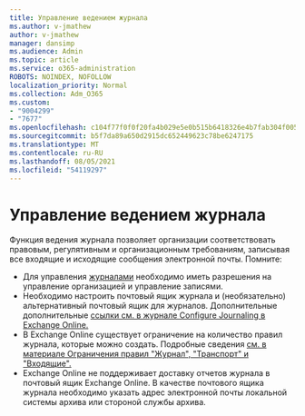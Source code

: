 ```yaml
---
title: Управление ведением журнала
ms.author: v-jmathew
author: v-jmathew
manager: dansimp
ms.audience: Admin
ms.topic: article
ms.service: o365-administration
ROBOTS: NOINDEX, NOFOLLOW
localization_priority: Normal
ms.collection: Adm_O365
ms.custom:
- "9004299"
- "7677"
ms.openlocfilehash: c104f77f0f0f20fa4b029e5e0b515b6418326e4b7fab304f005fb67a18e2202a
ms.sourcegitcommit: b5f7da89a650d2915dc652449623c78be6247175
ms.translationtype: MT
ms.contentlocale: ru-RU
ms.lasthandoff: 08/05/2021
ms.locfileid: "54119297"
---
```

# <a name="manage-journaling"></a>Управление ведением журнала

Функция ведения журнала позволяет организации соответствовать правовым, регулятивным и организационным требованиям, записывая все входящие и исходящие сообщения электронной почты. Помните:

* Для управления [журналами](https://go.microsoft.com/fwlink/?linkid=2115259) [](https://go.microsoft.com/fwlink/?linkid=2115469) необходимо иметь разрешения на управление организацией и управление записями.
* Необходимо настроить почтовый ящик журнала и (необязательно) альтернативный почтовый ящик для журналов. Дополнительные дополнительные [ссылки см. в журнале Configure Journaling в Exchange Online.](https://go.microsoft.com/fwlink/?linkid=2115260)
* В Exchange Online существует ограничение на количество правил журнала, которые можно создать. Подробные сведения [см. в материале Ограничения правил "Журнал", "Транспорт" и "Входящие".](https://go.microsoft.com/fwlink/?linkid=2115261)
* Exchange Online не поддерживает доставку отчетов журнала в почтовый ящик Exchange Online. В качестве почтового ящика журнала необходимо указать адрес электронной почты локальной системы архива или стороной службы архива.
